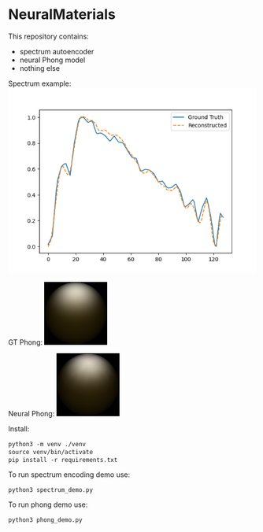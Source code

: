 # NeuralMaterials

This repository contains:
- spectrum autoencoder
- neural Phong model
- nothing else

Spectrum example:
![spectrum](https://github.com/RomanRodionov/NeuralMaterials/blob/main/example.png?raw=true)

GT Phong:
![gt_phong](https://github.com/RomanRodionov/NeuralMaterials/blob/main/tests/phong/gt_2.png?raw=true)

Neural Phong:
![neural_phong](https://github.com/RomanRodionov/NeuralMaterials/blob/main/tests/phong/neural_2.png?raw=true)

Install:

    python3 -m venv ./venv
    source venv/bin/activate
    pip install -r requirements.txt

To run spectrum encoding demo use:

    python3 spectrum_demo.py

To run phong demo use:

    python3 phong_demo.py